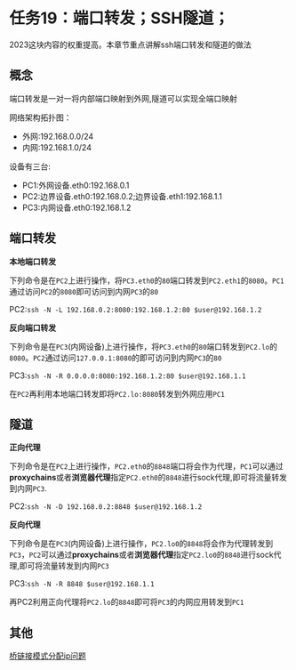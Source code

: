 # 任务19：端口转发；SSH隧道；

2023这块内容的权重提高。本章节重点讲解ssh端口转发和隧道的做法

## 概念

端口转发是一对一将内部端口映射到外网,隧道可以实现全端口映射

网络架构拓扑图：

- 外网:192.168.0.0/24
- 内网:192.168.1.0/24

设备有三台:

- PC1:外网设备.eth0:192.168.0.1
- PC2:边界设备.eth0:192.168.0.2;边界设备.eth1:192.168.1.1
- PC3:内网设备.eth0:192.168.1.2

## 端口转发

**本地端口转发**

下列命令是在`PC2`上进行操作，将`PC3.eth0`的`80`端口转发到`PC2.eth1`的`8080`。`PC1`通过访问`PC2`的`8080`即可访问到内网`PC3`的`80`

PC2:`ssh -N -L 192.168.0.2:8080:192.168.1.2:80 $user@192.168.1.2`

**反向端口转发**

下列命令是在`PC3`(内网设备)上进行操作，将`PC3.eth0`的`80`端口转发到`PC2.lo`的`8080`。`PC2`通过访问`127.0.0.1:8080`的即可访问到内网`PC3`的`80`

PC3:`ssh -N -R 0.0.0.0:8080:192.168.1.2:80 $user@192.168.1.1`

在`PC2`再利用本地端口转发即将`PC2.lo:8080`转发到外网应用`PC1`

## 隧道

**正向代理**

下列命令是在`PC2`上进行操作，`PC2.eth0`的`8848`端口将会作为代理，`PC1`可以通过**proxychains**或者**浏览器代理**指定`PC2.eth0`的`8848`进行sock代理,即可将流量转发到内网`PC3`.

PC2:`ssh -N -D 192.168.0.2:8848 $user@192.168.1.2`

**反向代理**

下列命令是在`PC3`(内网设备)上进行操作，`PC2.lo0`的`8848`将会作为代理转发到`PC3`，`PC2`可以通过**proxychains**或者**浏览器代理**指定`PC2.lo0`的`8848`进行sock代理,即可将流量转发到内网`PC3`

PC3:`ssh -N -R 8848 $user@192.168.1.1`

再PC2利用正向代理将`PC2.lo`的`8848`即可将`PC3`的内网应用转发到`PC1`

## 其他

[桥链接模式分配ip问题](https://blog.csdn.net/kande0707/article/details/124702282)